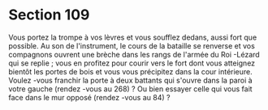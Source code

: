 # Section 109

Vous portez la trompe à vos lèvres et vous soufflez dedans, aussi
fort que possible. Au son de l'instrument, le cours de la bataille se
renverse et vos compagnons ouvrent une brèche dans les rangs de
l'armée du Roi -Lézard qui se replie ; vous en profitez pour courir
vers le fort dont vous atteignez bientôt les portes de bois et vous
vous précipitez dans la cour intérieure. Voulez -vous franchir la
porte à deux battants qui s'ouvre dans la paroi à votre gauche
(rendez -vous au  268) ? Ou bien essayer celle qui vous fait face
dans le mur opposé (rendez -vous au  84) ?